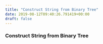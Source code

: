 ```yaml
---
title: "Construct String from Binary Tree"
date: 2019-08-12T09:40:26.791419+00:00
draft: false
---
```


### Construct String from Binary Tree
